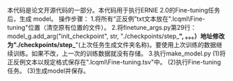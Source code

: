 本代码是论文开源代码的一部分。本代码用于执行ERNIE 2.0的Fine-tuning任务后，生成 model。
操作步骤：
1.将所有“正反例”txt文本放在".lcqml\Fine-tuning"位置（清空原有位置的文件）。
2.将finetune_args.py第29行：model_g.add_arg("init_checkpoint", str,  "./checkpoints/step_****", 。。。）地址修改为"./checkpoints/step_****"(上次任务生成文件夹名称)。要使用上次训练的数据继续训练。如果不改，上一次的训练数据就没有存储。
3.执行make_model.py
  (1)将正反例文本以规定格式保存在".lcqml\Fine-tuning.tsv"中。
  (2)执行Fine-tuning任务。
  (3)生成model并保存。
